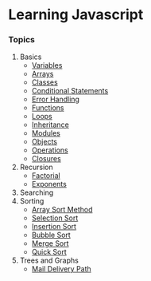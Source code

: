 # Learning Javascript
### Topics
1. Basics
    - [Variables](./Basics/variables.js)
    - [Arrays](./Basics/arrays.js)
    - [Classes](./Basics/classes.js)
    - [Conditional Statements](./Basics/conditions.js)
    - [Error Handling](./Basics/error.js)
    - [Functions](./Basics/functions.js)
    - [Loops](./Basics/loops.js)
    - [Inheritance](./Basics/inheritance.js.js)
    - [Modules](./Basics/modules.js)
    - [Objects](./Basics/objects.js)
    - [Operations](./Basics/operations.js)
    - [Closures](./Basics/closures.js)
2. Recursion
    - [Factorial](./Recursion/factorial.js)
    - [Exponents](./Recursion/exponents.js)
3. Searching
4. Sorting
    - [Array Sort Method](./Sorting/sort_method.js)
    - [Selection Sort](./Sorting/selection_sort.js)
    - [Insertion Sort](./Sorting/insertion_sort.js)
    - [Bubble Sort](./Sorting/bubble_sort.js)
    - [Merge Sort](./Sorting/merge_sort.js)
    - [Quick Sort](./Sorting/quick_sort.js)
5. Trees and Graphs
    - [Mail Delivery Path](./Trees%20and%20Graphs/robot_path.js)